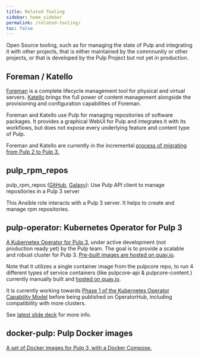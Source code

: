 ```yaml
---
title: Related Tooling
sidebar: home_sidebar
permalink: /related-tooling/
toc: false
---
```


Open Source tooling, such as for managing the state of Pulp and integrating it with other projects, that is either maintained by the commnunity or other projects, or that is developed by the Pulp Project but not yet in production.

## Foreman / Katello

[Foreman](https://theforeman.org/) is a complete lifecycle management tool for physical and virtual servers. [Katello](https://theforeman.org/plugins/katello/) brings the full power of content management alongside the provisioning and configuration capabilities of Foreman.

Foreman and Katello use Pulp for managing repositories of software packages. It provides a graphical WebUI for Pulp and integrates it with its workflows, but does not expose every underlying feature and content type of Pulp.

Foreman and Katello are currently in the incremental [process of migrating from Pulp 2 to Pulp 3.](https://community.theforeman.org/t/update-on-katello-pulp3-integration-and-upcoming-roadmap/15899)

## pulp_rpm_repos

pulp_rpm_repos ([GitHub](https://github.com/juan-cabrera/pulp_rpm_repos), [Galaxy](https://galaxy.ansible.com/juan_cabrera/pulp_rpm_repos)): Use Pulp API client to manage repositories in a Pulp 3 server

This Ansible role interacts with a Pulp 3 server. It helps to create and manage rpm repositories.

## pulp-operator: Kubernetes Operator for Pulp 3

[A Kubernetes Operator for Pulp 3](https://github.com/pulp/pulp-operator/), under active development (not production ready yet) by the Pulp team. The goal is to provide a scalable and robust cluster for Pulp 3. [Pre-built images are hosted on quay.io](https://quay.io/repository/pulp/pulp-operator).

Note that it utilizes a single container image from the pulpcore repo, to run 4 different types of service containers (like pulpcore-api & pulpcore-content.) currently manually built and [hosted on quay.io](https://quay.io/repository/pulp/pulp).

It is currently working towards [Phase 1 of the Kubernetes Operator Capability Model](https://blog.openshift.com/top-kubernetes-operators-advancing-across-the-operator-capability-model/) before being published on OperatorHub, including compatibility with more clusters.

See [latest slide deck](http://people.redhat.com/mdepaulo/presentations/Introduction%20to%20pulp-operator.pdf) for more info.


## docker-pulp: Pulp Docker images

[A set of Docker images for Pulp 3, with a Docker Compose.](https://github.com/fpytloun/docker-pulp)
